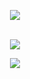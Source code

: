  <p align="center">
 <a href="https://logge.rs">
 <img src="https://komarev.com/ghpvc/?username=yung4L&style=flat-square"/>
</p>
 <p align="center"><br>
  <a href="https://discord.com/users/605760781664911380">
    <img src="https://lanyard-profile-readme.vercel.app/api/1062101634475364402"/>
     </a>
  </p>
<p align="center">
  <img src="https://capsule-render.vercel.app/api?type=waving&color=gradient&height=60&section=footer"/>
</p>









 










